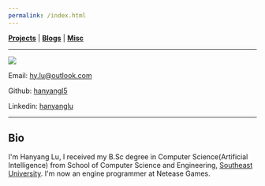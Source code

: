 ```yaml
---
permalink: /index.html
---
```


[**Projects**](/projects.md) | [**Blogs**](/blogs.md) | [**Misc**](/misc.md)

---

![](https://avatars.githubusercontent.com/u/45009841?s=128&v=4)

Email: hy.lu@outlook.com

Github: [hanyangl5](https://github.com/hanyangl5)

Linkedin: [hanyanglu](https://www.linkedin.com/in/hanyang-lu-06a250181/)

---

## Bio

I'm Hanyang Lu, I received my B.Sc degree in Computer Science(Artificial Intelligence) from School of Computer Science and Engineering, [Southeast University](https://www.seu.edu.cn/english/). I'm now an engine programmer at Netease Games.

